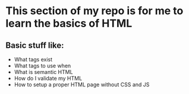 # This section of my repo is for me to learn the basics of HTML

## Basic stuff like:

- What tags exist
- What tags to use when
- What is semantic HTML
- How do I validate my HTML
- How to setup a proper HTML page without CSS and JS
